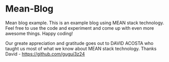 # Mean-Blog
Mean blog example.
This is an example blog using MEAN stack technology. Feel free to use the code and experiment and come up with even more awesome things. Happy coding!

Our greate appreciation and gratitude goes out to DAVID ACOSTA who taught us most of what we know about MEAN stack technology.
Thanks David - https://github.com/gugui3z24

